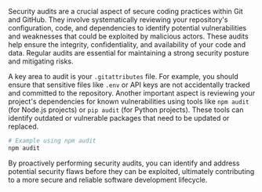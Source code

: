Security audits are a crucial aspect of secure coding practices within Git and GitHub. They involve systematically reviewing your repository's configuration, code, and dependencies to identify potential vulnerabilities and weaknesses that could be exploited by malicious actors. These audits help ensure the integrity, confidentiality, and availability of your code and data. Regular audits are essential for maintaining a strong security posture and mitigating risks.

A key area to audit is your `.gitattributes` file. For example, you should ensure that sensitive files like `.env` or API keys are not accidentally tracked and committed to the repository. Another important aspect is reviewing your project's dependencies for known vulnerabilities using tools like `npm audit` (for Node.js projects) or `pip audit` (for Python projects). These tools can identify outdated or vulnerable packages that need to be updated or replaced.

```bash
# Example using npm audit
npm audit
```

By proactively performing security audits, you can identify and address potential security flaws before they can be exploited, ultimately contributing to a more secure and reliable software development lifecycle.